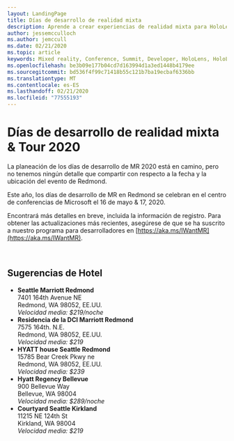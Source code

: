 ```yaml
---
layout: LandingPage
title: Días de desarrollo de realidad mixta
description: Aprende a crear experiencias de realidad mixta para HoloLens y auriculares envolventes.
author: jessemcculloch
ms.author: jemccull
ms.date: 02/21/2020
ms.topic: article
keywords: Mixed reality, Conference, Summit, Developer, HoloLens, HoloLens 2, Kinect
ms.openlocfilehash: be3b09e177b04cd7d163994d1a3ed1448b4179ee
ms.sourcegitcommit: bd536f4f99c71418b55c121b7ba19ecbaf6336bb
ms.translationtype: MT
ms.contentlocale: es-ES
ms.lasthandoff: 02/21/2020
ms.locfileid: "77555193"
---
```

# <a name="mixed-reality-dev-days--tour-2020"></a>Días de desarrollo de realidad mixta & Tour 2020

La planeación de los días de desarrollo de MR 2020 está en camino, pero no tenemos ningún detalle que compartir con respecto a la fecha y la ubicación del evento de Redmond.

Este año, los días de desarrollo de MR en Redmond se celebran en el centro de conferencias de Microsoft el 16 de mayo & 17, 2020.

Encontrará más detalles en breve, incluida la información de registro.  Para obtener las actualizaciones más recientes, asegúrese de que se ha suscrito a nuestro programa para desarrolladores en [https://aka.ms/IWantMR](https://aka.ms/IWantMR).



</br>

## <a name="hotel-suggestions"></a>Sugerencias de Hotel

* **Seattle Marriott Redmond**</br>
  7401 164th Avenue NE</br>
  Redmond, WA 98052, EE.UU.</br>
  _Velocidad media: $219/noche_
* **Residencia de la DCI Marriott Redmond**</br>
  7575 164th. N.E.</br>
  Redmond, WA 98052, EE.UU.</br>
  _Velocidad media: $219_
* **HYATT house Seattle Redmond**</br>
  15785 Bear Creek Pkwy ne</br>
  Redmond, WA 98052, EE.UU.</br>
  _Velocidad media: $239_
* **Hyatt Regency Bellevue**</br>
  900 Bellevue Way</br>
  Bellevue, WA 98004</br>
  _Velocidad media: $289/noche_
* **Courtyard Seattle Kirkland**</br>
  11215 NE 124th St</br>
  Kirkland, WA 98004</br>
  _Velocidad media: $219_
